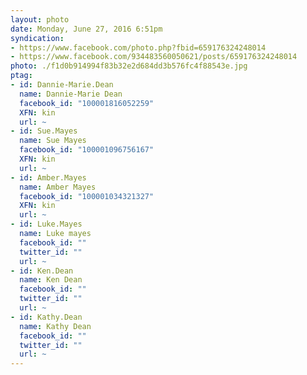 ```yaml
---
layout: photo
date: Monday, June 27, 2016 6:51pm
syndication:
- https://www.facebook.com/photo.php?fbid=659176324248014
- https://www.facebook.com/934483560050621/posts/659176324248014
photo: ./f1d0b914994f83b32e2d684dd3b576fc4f88543e.jpg
ptag:
- id: Dannie-Marie.Dean
  name: Dannie-Marie Dean
  facebook_id: "100001816052259"
  XFN: kin
  url: ~
- id: Sue.Mayes
  name: Sue Mayes
  facebook_id: "100001096756167"
  XFN: kin
  url: ~
- id: Amber.Mayes
  name: Amber Mayes
  facebook_id: "100001034321327"
  XFN: kin
  url: ~
- id: Luke.Mayes
  name: Luke mayes
  facebook_id: ""
  twitter_id: ""
  url: ~
- id: Ken.Dean
  name: Ken Dean
  facebook_id: ""
  twitter_id: ""
  url: ~
- id: Kathy.Dean
  name: Kathy Dean
  facebook_id: ""
  twitter_id: ""
  url: ~
---
```


